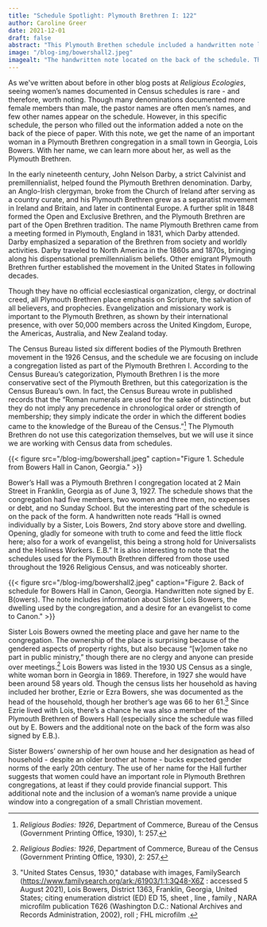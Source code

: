 ```yaml
---
title: "Schedule Spotlight: Plymouth Brethren I: 122"
author: Caroline Greer
date: 2021-12-01
draft: false
abstract: "This Plymouth Brethen schedule included a handwritten note located on the back of the document. This note included the name of a woman who owned the house where the congregation met. With some online digging, we learn more about this woman here." 
image: "/blog-img/bowershall2.jpeg" 
imagealt: "The handwritten note located on the back of the schedule. The note reads in part Hall owned individually by a sister, Lois Bowers, 2nd story above store and dwelling. Opening, gladly, for someone with truth to come and feed the little flock here; also for a work of evangelist, this being a stronghold for Universalists and the Holiness workers.'"
---
```


As we've written about before in other blog posts at *Religious Ecologies*, seeing women’s names documented in Census schedules is rare - and therefore, worth noting. Though many denominations documented more female members than male, the pastor names are often men’s names, and few other names appear on the schedule. However, in this specific schedule, the person who filled out the information added a note on the back of the piece of paper. With this note, we get the name of an important woman in a Plymouth Brethren congregation in a small town in Georgia, Lois Bowers. With her name, we can learn more about her, as well as the Plymouth Brethren.

In the early nineteenth century, John Nelson Darby, a strict Calvinist and premillennialist, helped found the Plymouth Brethren denomination. Darby, an Anglo-Irish clergyman, broke from the Church of Ireland after serving as a country curate, and his Plymouth Brethren grew as a separatist movement in Ireland and Britain, and later in continental Europe. A further split in 1848 formed the Open and Exclusive Brethren, and the Plymouth Brethren are part of the Open Brethren tradition. The name Plymouth Brethren came from a meeting formed in Plymouth, England in 1831, which Darby attended. Darby emphasized a separation of the Brethren from society and worldly activities. Darby traveled to North America in the 1860s and 1870s, bringing along his dispensational premillennialism beliefs. Other emigrant Plymouth Brethren further established the movement in the United States in following decades. 

Though they have no official ecclesiastical organization, clergy, or doctrinal creed, all Plymouth Brethren place emphasis on Scripture, the salvation of all believers, and prophecies. Evangelization and missionary work is important to the Plymouth Brethren, as shown by their international presence, with over 50,000 members across the United Kingdom, Europe, the Americas, Australia, and New Zealand today. 

The Census Bureau listed six different bodies of the Plymouth Brethren movement in the 1926 Census, and the schedule we are focusing on include a congregation listed as part of the Plymouth Brethren I. According to the Census Bureau’s categorization, Plymouth Brethren I is the more conservative sect of the Plymouth Brethren, but this categorization is the Census Bureau’s own. In fact, the Census Bureau wrote in published records that the “Roman numerals are used for the sake of distinction, but they do not imply any precedence in chronological order or strength of membership; they simply indicate the order in which the different bodies came to the knowledge of the Bureau of the Census.”[^1] The Plymouth Brethren do not use this categorization themselves, but we will use it since we are working with Census data from schedules.

{{< figure src="/blog-img/bowershall.jpeg" caption="Figure 1. Schedule from Bowers Hall in Canon, Georgia." >}}

Bower’s Hall was a Plymouth Brethren I congregation located at 2 Main Street in Franklin, Georgia as of June 3, 1927. The schedule shows that the congregation had five members, two women and three men, no expenses or debt, and no Sunday School. But the interesting part of the schedule is on the pack of the form. A handwritten note reads “Hall is owned individually by a Sister, Lois Bowers, 2nd story above store and dwelling. Opening, gladly for someone with truth to come and feed the little flock here; also for a work of evangelist, this being a strong hold for Universalists and the Holiness Workers. E.B.” It is also interesting to note that the schedules used for the Plymouth Brethren differed from those used throughout the 1926 Religious Census, and was noticeably shorter. 

{{< figure src="/blog-img/bowershall2.jpeg" caption="Figure 2. Back of schedule for Bowers Hall in Canon, Georgia. Handwritten note signed by E. B(owers). The note includes information about Sister Lois Bowers, the dwelling used by the congregation, and a desire for an evangelist to come to Canon." >}}

Sister Lois Bowers owned the meeting place and gave her name to the congregation. The ownership of the place is surprising because of the gendered aspects of property rights, but also because “[w]omen take no part in public ministry,” though there are no clergy and anyone can preside over meetings.[^2] Lois Bowers was listed in the 1930 US Census as a single, white woman born in Georgia in 1869. Therefore, in 1927 she would have been around 58 years old. Though the census lists her household as having included her brother, Ezrie or Ezra Bowers, she was documented as the head of the household, though her brother’s age was 66 to her 61.[^3] Since Ezrie lived with Lois, there’s a chance he was also a member of the Plymouth Brethren of Bowers Hall (especially since the schedule was filled out by E. Bowers and the additional note on the back of the form was also signed by E.B.).

 Sister Bowers’ ownership of her own house and her designation as head of household - despite an older brother at home - bucks expected gender norms of the early 20th century. The use of her name for the Hall further suggests that women could have an important role in Plymouth Brethren congregations, at least if they could provide financial support. This additional note and the inclusion of a woman’s name provide a unique window into a congregation of a small Christian movement. 

[^1]:  *Religious Bodies: 1926*, Department of Commerce, Bureau of the Census (Government Printing Office, 1930), 1: 257. 

[^2]: *Religious Bodies: 1926*, Department of Commerce, Bureau of the Census (Government Printing Office, 1930), 2: 257. 

[^3]: "United States Census, 1930," database with images, FamilySearch (https://www.familysearch.org/ark:/61903/1:1:3Q48-X6Z : accessed 5 August 2021), Lois Bowers, District 1363, Franklin, Georgia, United States; citing enumeration district (ED) ED 15, sheet , line , family , NARA microfilm publication T626 (Washington D.C.: National Archives and Records Administration, 2002), roll ; FHL microfilm .
